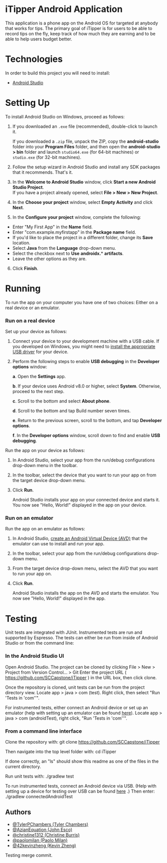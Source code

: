 # iTipper Android Application

This application is a phone app on the Android OS for targeted at anybody that works for tips. The primary goal of iTipper is for users to be able to record tips on the fly, keep track of how 
much they are earning and to be able to help users budget better. 

# Technologies
In order to build this project you will need to install:
* [Android Studio](https://developer.android.com/studio/) <br/>

# Setting Up
To install Android Studio on Windows, proceed as follows:

1. If you downloaded an `.exe` file (recommended), double-click to launch it. <br/>

   If you downloaded a `.zip` file, unpack the ZIP, copy the **android-studio** folder into your **Program Files** folder, and then open the **android-studio > bin** folder and launch `studio64.exe` (for 64-bit machines) or `studio.exe` (for 32-bit machines).

2. Follow the setup wizard in Android Studio and install any SDK packages that it recommends.
That's it.

3. In the **Welcome to Android Studio** window, click **Start a new Android Studio Project**. <br/>
   If you have a project already opened, select **File > New > New Project**.

4. In the **Choose your project** window, select **Empty Activity** and click **Next**.

5. In the **Configure your project** window, complete the following:
* Enter "My First App" in the **Name** field.
* Enter "com.example.myfirstapp" in the **Package name** field.
* If you'd like to place the project in a different folder, change its **Save** location.
* Select **Java** from the **Language** drop-down menu.
* Select the checkbox next to **Use** **androidx.*** **artifacts**.
* Leave the other options as they are.

6. Click **Finish**.

# Running 
To run the app on your computer you have one of two choices: Either on a real device or an emulator.

### Run on a real device
Set up your device as follows:

1. Connect your device to your development machine with a USB cable. If you developed on Windows, you might need to [install the appropriate USB driver](https://developer.android.com/studio/run/oem-usb) for your device. <br/>

2. Perform the following steps to enable **USB debugging** in the **Developer options** window: <br/>

   **a**. Open the **Settings** app. <br/>
   
   **b**. If your device uses Android v8.0 or higher, select **System**. Otherwise, proceed to the next step. <br/>
   
   **c**. Scroll to the bottom and select **About phone**. <br/>
   
   **d**. Scroll to the bottom and tap Build number seven times. <br/>
   
   **e**. Return to the previous screen, scroll to the bottom, and tap **Developer options**. <br/>
   
   **f**. In the **Developer options** window, scroll down to find and enable **USB debugging**.
   
Run the app on your device as follows:

1. In Android Studio, select your app from the run/debug configurations drop-down menu in the toolbar.

2. In the toolbar, select the device that you want to run your app on from the target device drop-down menu.

3. Click **Run**.

    Android Studio installs your app on your connected device and starts it. You now see "Hello, World!" displayed in the app on your device.

### Run on an emulator

Run the app on an emulator as follows:

1. In Android Studio, [create an Android Virtual Device (AVD)](https://developer.android.com/studio/run/managing-avds#createavd) that the emulator can use to install and run your app.

2. In the toolbar, select your app from the run/debug configurations drop-down menu.

3. From the target device drop-down menu, select the AVD that you want to run your app on.

4. Click **Run**. <br/>

    Android Studio installs the app on the AVD and starts the emulator. You now see "Hello, World!" displayed in the app.

# Testing

Unit tests are integrated with JUnit. Instrumented tests are run and supported by Espresso.
The tests can either be run from inside of Android Studio or from the command line:

### In the Android Studio UI

Open Android Studio. The project can be cloned by clicking File > New > Project from Version Control... > Git
Enter the project URL ( https://github.com/SCCapstone/iTipper ) in the URL box, then click clone. 

Once the repository is cloned, unit tests can be run from the project directory view. 
Locate app > java > com (test). Right click, then select "Run 'Tests in 'com''".

For instrumented tests, either connect an Android device or set up an emulator (help with setting up an emulator can be found [here](https://developer.android.com/studio/run/emulator)). Locate app > java > com (androidTest), right click, "Run 'Tests in 'com''".

### From a command line interface

Clone the repository with:
git clone https://github.com/SCCapstone/iTipper

Then navigate into the top level folder with:
cd iTipper

If done correctly, an "ls" should show this readme as one of the files in the current directory.

Run unit tests with:
./gradlew test

To run instrumented tests, connect an Android device via USB. (Help with setting up a device for testing over USB can be found [here](https://developer.android.com/studio/run/device) .)
Then enter:
./gradlew connectedAndroidTest

## Authors

 * [@TylerPChambers (Tyler Chambers)](https://github.com/TylerPChambers)
 * [@AzianEquation (John Esco)](https://github.com/AzianEquation)
 * [@christine1312 (Christine Burris)](https://github.com/christine1312)
 * [@paolomilan (Paolo Milan)](https://github.com/paolomilan)
 * [@42kevinzheng (Kevin Zheng)](https://github.com/42kevinzheng)

 Testing merge commit.
